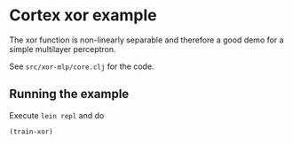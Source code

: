 # Cortex xor example

The xor function is non-linearly separable and therefore
a good demo for a simple multilayer perceptron.

See `src/xor-mlp/core.clj` for the code.

## Running the example

Execute `lein repl` and do

```clojure
(train-xor)
```
